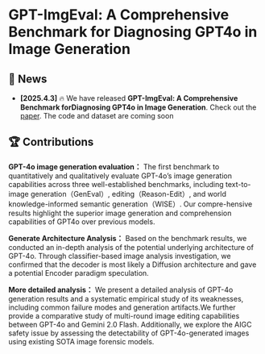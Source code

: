 # GPT-ImgEval: A Comprehensive Benchmark for Diagnosing GPT4o in Image Generation

## 📰 News

* **[2025.4.3]**  🔥 We have released **GPT-ImgEval: A Comprehensive Benchmark forDiagnosing GPT4o in Image Generation**. Check out the [paper](https://arxiv.org/pdf/2504.02782). The code and dataset are coming soon

## 🏆 Contributions

**GPT-4o image generation evaluation：** The first benchmark to quantitatively and qualitatively evaluate GPT-4o’s image generation capabilities across three well-established benchmarks, including text-to-image generation（GenEval）, editing（Reason-Edit）, and world knowledge-informed semantic generation（WISE）. Our compre-hensive results highlight the superior image generation and comprehension capabilities of GPT4o over previous models.

**Generate Architecture Analysis：** Based on the benchmark results, we conducted an in-depth analysis of the potential underlying architecture of GPT-4o. Through classifier-based image analysis investigation, we confirmed that the decoder is most likely a Diffusion architecture and gave a potential Encoder paradigm speculation.

**More detailed analysis：** We present a detailed analysis of GPT-4o generation results and a systematic empirical study of its weaknesses, including common failure modes and generation artifacts.We further provide a comparative study of multi-round image editing capabilities between GPT-4o and Gemini 2.0 Flash. Additionally, we explore the AIGC safety issue by assessing the detectability of GPT-4o-generated images using existing SOTA image forensic models.
